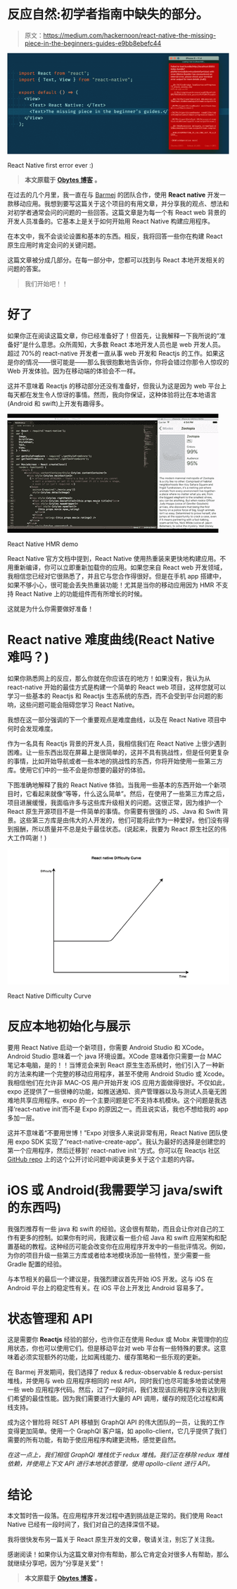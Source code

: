 # 反应自然:初学者指南中缺失的部分。

> 原文：<https://medium.com/hackernoon/react-native-the-missing-piece-in-the-beginners-guides-e9bb8ebefc44>

![](img/efcd5643f5e36b6974bb373ccb1fd909.png)

React Native first error ever :)

> **本文原载于** [**Obytes 博客**](https://www.obytes.com/blog/) **。**

在过去的几个月里，我一直在与 [Barmej](https://www.barmej.com/) 的团队合作，使用 **React native** 开发一款移动应用。我想到要写这篇关于这个项目的有用文章，并分享我的观点、想法和对初学者通常会问的问题的一些回答。这篇文章是为每一个有 React web 背景的开发人员准备的。它基本上是关于如何开始用 React Native 构建应用程序。

在本文中，我不会谈论设置和基本的东西。相反，我将回答一些你在构建 React 原生应用时肯定会问的关键问题。

这篇文章被分成几部分。在每一部分中，您都可以找到与 React 本地开发相关的问题的答案。

> 我们开始吧！！

# 好了

如果你正在阅读这篇文章，你已经准备好了！但首先，让我解释一下我所说的“准备好”是什么意思。众所周知，大多数 React 本地开发人员也是 web 开发人员。超过 70%的 react-native 开发者一直从事 web 开发和 Reactjs 的工作。如果这是你的情况——很可能是——那么我很抱歉地告诉你，你将会错过你那令人惊叹的 Web 开发体验。因为在移动端的体验会不一样。

这并不意味着 Reactjs 的移动部分还没有准备好，但我认为这是因为 web 平台上每天都在发生令人惊讶的事情。然而，我向你保证，这种体验将比在本地语言(Android 和 swift)上开发有趣得多。

![](img/f524901fc33e43fa510c422445ab01af.png)

React Native HMR demo

React Native 官方文档中提到，React Native 使用热重装来更快地构建应用。不用重新编译，你可以立即重新加载你的应用。如果您来自 React web 开发领域，我相信您已经对它很熟悉了，并且它与您合作得很好。但是在手机 app 搭建中，如果不够小心，很可能会丢失热重装功能！尤其是当你的移动应用因为 HMR 不支持 React Native 上的功能组件而有所增长的时候。

这就是为什么你需要做好准备！

# React native 难度曲线(React Native 难吗？)

如果你熟悉网上的反应，那么你就在你应该在的地方！如果没有，我认为从 react-native 开始的最佳方式是构建一个简单的 React web 项目，这样您就可以学习一些基本的 Reactjs 和 Reactjs 生态系统的东西，而不会受到平台问题的影响，这些问题可能会阻碍您学习 React Native。

我想在这一部分强调的下一个重要观点是难度曲线，以及在 React Native 项目中何时会发现难度。

作为一名具有 Reactjs 背景的开发人员，我相信我们在 React Native 上很少遇到困难。让一些东西出现在屏幕上是很简单的，这并不具有挑战性，但是任何更复杂的事情，比如开始导航或者一些本地的挑战性的东西，你将开始使用一些第三方库。使用它们中的一些不会是你想要的最好的体验。

下图准确地解释了我的 React Native 体验。当我用一些基本的东西开始一个新项目时，它看起来就像“等等，什么这么简单”。然后，在使用了一些第三方库之后，项目进展缓慢，我面临许多与这些库升级相关的问题。这很正常，因为维护一个 React 原生开源项目不是一件简单的事情。你需要有很强的 JS、Java 和 Swift 背景。这些第三方库是由伟大的人开发的，他们可能将此作为一种爱好。他们没有得到报酬，所以质量并不总是处于最佳状态。(说起来，我要为 React 原生社区的伟大工作鸣谢！)

![](img/e5f7e4b6568fd62a1ec5b59a74af77f0.png)

React Native Difficulty Curve

# 反应本地初始化与展示

要用 React Native 启动一个新项目，你需要 Android Studio 和 XCode。Android Studio 意味着一个 java 环境设置。XCode 意味着你只需要一台 MAC 笔记本电脑，是的！！当博览会来到 React 原生生态系统时，他们引入了一种新的方法来构建一个完整的移动应用程序，甚至不使用 Android Studio 或 Xcode。我相信他们在允许非 MAC-OS 用户开始开发 iOS 应用方面做得很好。不仅如此，expo 还提供了一些很棒的功能，如推送通知、资产管理器以及与测试人员毫无困难地共享应用程序。expo 的一个主要问题是它不支持本机模块。这个问题是我选择‘react-native init’而不是 Expo 的原因之一。而且说实话，我也不想给我的 app 多加一层。

这并不意味着“不要用世博！”Expo 对很多人来说非常有用，React Native 团队使用 expo SDK 实现了“react-native-create-app”。我认为最好的选择是创建您的第一个应用程序，然后迁移到' react-native init '方式。你可以在 Reactjs 社区 [GitHub repo](https://github.com/react-community/create-react-native-app/issues/516) 上的这个公开讨论问题中阅读更多关于这个主题的内容。

# iOS 或 Android(我需要学习 java/swift 的东西吗)

我强烈推荐有一些 java 和 swift 的经验。这会很有帮助，而且会让你对自己的工作有更多的控制。如果你有时间，我建议看一些介绍 Java 和 swift 应用架构和配置基础的教程。这种经历可能会改变你在应用程序开发中的一些批评情况。例如，为你的项目升级一些第三方库或者给本地模块添加一些特性，至少需要一些 Gradle 配置的经验。

与本节相关的最后一个建议是，我强烈建议首先开始 iOS 开发。这与 iOS 在 Android 平台上的稳定性有关。在 iOS 平台上开发比 Android 容易多了。

# 状态管理和 API

这是需要你 **Reactjs** 经验的部分，也许你正在使用 Redux 或 Mobx 来管理你的应用状态，你也可以使用它们。但是移动平台对 web 平台有一些特殊的要求。这意味着必须实现额外的功能，比如离线能力、缓存策略和一些乐观的更新。

在 Barmej 开发期间，我们选择了 redux & redux-observable & redux-persist 堆栈，并使用与 web 应用程序相同的 rest API，同时我们也尽可能多地尝试使用一些 web 应用程序代码。然后，过了一段时间，我们发现该应用程序没有达到我们希望的最佳性能。因为我们需要进行大量的 API 调用，缓存的规范化过程和离线支持。

成为这个冒险将 REST API 移植到 GraphQl API 的伟大团队的一员，让我的工作变得更加简单。使用一个 GraphQl 客户端，如 apollo-client，它几乎提供了我们需要的所有功能，有助于使应用程序构建更流畅，感觉更自然。

*在这一点上，我们相信 GraphQl 堆栈优于 redux 堆栈。我们正在移除 redux 堆栈依赖，并使用上下文 API 进行本地状态管理，使用 apollo-client 进行 API。*

# 结论

本文暂时告一段落。在应用程序开发过程中遇到挑战是正常的。我们使用 React Native 已经有一段时间了，我们对自己的选择深信不疑。

我将很快发布另一篇关于 React 原生开发的文章，敬请关注，别忘了关注我。

感谢阅读！如果你认为这篇文章对你有帮助，那么它肯定会对很多人有帮助，那么就继续分享吧，因为“分享是关爱”！

> **本文原载于** [**Obytes 博客**](https://www.obytes.com/blog/) **。**